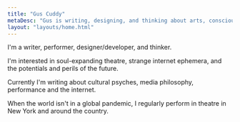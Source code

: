 ```yaml
---
title: "Gus Cuddy"
metaDesc: "Gus is writing, designing, and thinking about arts, consciousness, media, and culture."
layout: "layouts/home.html"
---
```


I'm a writer, performer, designer/developer, and thinker.

I'm interested in soul-expanding theatre, strange internet ephemera, and the potentials and perils of the future.

Currently I'm writing about cultural psyches, media philosophy, performance and the internet.

When the world isn't in a global pandemic, I regularly perform in theatre in New York and around the country.
